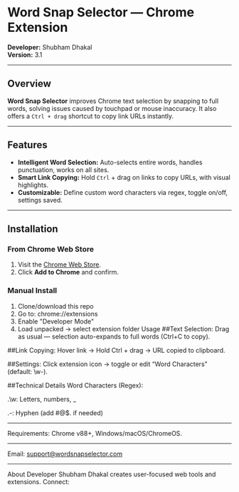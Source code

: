# Word Snap Selector — Chrome Extension  
**Developer:** Shubham Dhakal  
**Version:** 3.1  

---

## Overview  
**Word Snap Selector** improves Chrome text selection by snapping to full words, solving issues caused by touchpad or mouse inaccuracy. It also offers a `Ctrl + drag` shortcut to copy link URLs instantly.

---

## Features  
- **Intelligent Word Selection:** Auto-selects entire words, handles punctuation, works on all sites.  
- **Smart Link Copying:** Hold `Ctrl` + drag on links to copy URLs, with visual highlights.  
- **Customizable:** Define custom word characters via regex, toggle on/off, settings saved.

---

## Installation  

### From Chrome Web Store  
1. Visit the [Chrome Web Store](#).  
2. Click **Add to Chrome** and confirm.  

### Manual Install  

1. Clone/download this repo
2. Go to: chrome://extensions
3. Enable "Developer Mode"
4. Load unpacked → select extension folder
Usage
##Text Selection:
 Drag as usual — selection auto-expands to full words (Ctrl+C to copy).

##Link Copying:
Hover link → Hold Ctrl + drag → URL copied to clipboard.

##Settings:
Click extension icon → toggle or edit “Word Characters” (default: \w\-).

##Technical Details
Word Characters (Regex):

.\w: Letters, numbers, _

.\-: Hyphen (add #@$. if needed)

---
Requirements: Chrome v88+, Windows/macOS/ChromeOS.

---
Email: support@wordsnapselector.com


---
About Developer
Shubham Dhakal creates user-focused web tools and extensions.
Connect:
